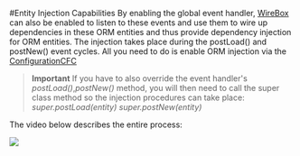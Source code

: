 #Entity Injection Capabilities
By enabling the global event handler, [WireBox](http://wiki.coldbox.org/wiki/WireBox.cfm) can also be enabled to listen to these events and use them to wire up dependencies in these ORM entities and thus provide dependency injection for ORM entities. The injection takes place during the postLoad() and postNew() event cycles. All you need to do is enable ORM injection via the [ConfigurationCFC](http://wiki.coldbox.org/wiki/ConfigurationCFC.cfm)

> **Important** If you have to also override the event handler's *postLoad()*,*postNew()* method, you will then need to call the super class method so the injection procedures can take place: *super.postLoad(entity)* *super.postNew(entity)*

The video below describes the entire process:

[![](entityInjectionCapabilities.png)](https://vimeo.com/23619260)

